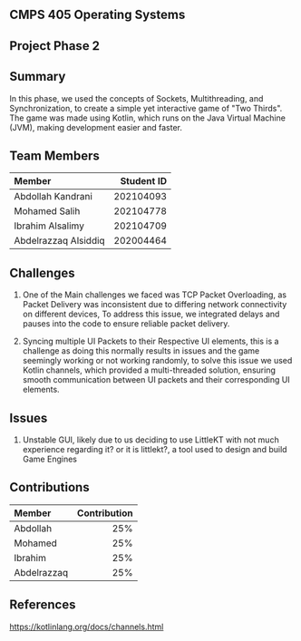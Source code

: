 ## CMPS 405 Operating Systems
## Project Phase 2

## Summary
In this phase, we used the concepts of Sockets, Multithreading, and Synchronization, to create a simple yet interactive game of "Two Thirds".
The game was made using Kotlin, which runs on the Java Virtual Machine (JVM), making development easier and faster.

## Team Members

| Member | Student ID |
| :----- | ---------: |
| Abdollah Kandrani | 202104093 |
| Mohamed Salih | 202104778 |
| Ibrahim Alsalimy | 202104709 |
| Abdelrazzaq Alsiddiq | 202004464 |

## Challenges
1. One of the Main challenges we faced was TCP Packet Overloading, as Packet Delivery was inconsistent due to differing network connectivity on different devices, To address this issue, we integrated delays and pauses into the code to ensure reliable packet delivery.

2. Syncing multiple UI Packets to their Respective UI elements, this is a challenge as doing this normally results in issues and the game seemingly working or not working randomly, to solve this issue we used Kotlin channels, which provided a multi-threaded solution, ensuring smooth communication between UI packets and their corresponding UI elements.

## Issues
1. Unstable GUI, likely due to us deciding to use LittleKT with not much experience regarding it? or it is littlekt?, a tool used to design and build Game Engines

## Contributions

| Member | Contribution |
| :----- | ---------: |
| Abdollah | 25% |
| Mohamed | 25% |
| Ibrahim | 25% |
| Abdelrazzaq | 25% |

## References
https://kotlinlang.org/docs/channels.html
